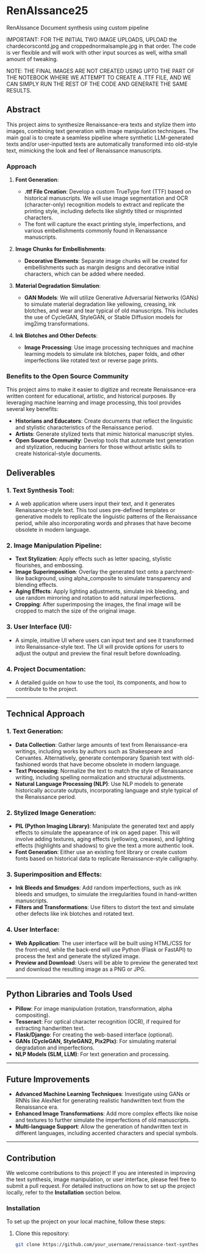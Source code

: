 # RenAIssance25
RenAIssance Document synthesis using custom pipeline

IMPORTANT: FOR THE INITIAL TWO IMAGE UPLOADS, UPLOAD the chardecorscontd.jpg and croppednormalsample.jpg in that order. The code is ver flexible and will work with other input sources as well, witha small amount of tweaking.

 NOTE: THE FINAL IMAGES ARE NOT CREATED USING UPTO THE PART OF THE NOTEBOOK WHERE WE ATTEMPT TO CREATE A .TTF FILE, AND WE CAN SIMPLY RUN THE REST OF THE CODE AND GENERATE THE SAME RESULTS.






## Abstract

This project aims to synthesize Renaissance-era texts and stylize them into images, combining text generation with image manipulation techniques. The main goal is to create a seamless pipeline where synthetic LLM-generated texts and/or user-inputted texts are automatically transformed into old-style text, mimicking the look and feel of Renaissance manuscripts. 

### Approach

1. **Font Generation**:
   - **.ttf File Creation**: Develop a custom TrueType font (TTF) based on historical manuscripts. We will use image segmentation and OCR (character-only) recognition models to extract and replicate the printing style, including defects like slightly tilted or misprinted characters.
   - The font will capture the exact printing style, imperfections, and various embellishments commonly found in Renaissance manuscripts.

2. **Image Chunks for Embellishments**:
   - **Decorative Elements**: Separate image chunks will be created for embellishments such as margin designs and decorative initial characters, which can be added where needed.

3. **Material Degradation Simulation**:
   - **GAN Models**: We will utilize Generative Adversarial Networks (GANs) to simulate material degradation like yellowing, creasing, ink blotches, and wear and tear typical of old manuscripts. This includes the use of CycleGAN, StyleGAN, or Stable Diffusion models for img2img transformations.

4. **Ink Blotches and Other Defects**:
   - **Image Processing**: Use image processing techniques and machine learning models to simulate ink blotches, paper folds, and other imperfections like rotated text or reverse page prints.

### Benefits to the Open Source Community

This project aims to make it easier to digitize and recreate Renaissance-era written content for educational, artistic, and historical purposes. By leveraging machine learning and image processing, this tool provides several key benefits:

- **Historians and Educators**: Create documents that reflect the linguistic and stylistic characteristics of the Renaissance period.
- **Artists**: Generate stylized texts that mimic historical manuscript styles.
- **Open Source Community**: Develop tools that automate text generation and stylization, reducing barriers for those without artistic skills to create historical-style documents.

## Deliverables

### 1. **Text Synthesis Tool**:
   - A web application where users input their text, and it generates Renaissance-style text. This tool uses pre-defined templates or generative models to replicate the linguistic patterns of the Renaissance period, while also incorporating words and phrases that have become obsolete in modern language.
   
### 2. **Image Manipulation Pipeline**:
   - **Text Stylization**: Apply effects such as letter spacing, stylistic flourishes, and embossing.
   - **Image Superimposition**: Overlay the generated text onto a parchment-like background, using alpha_composite to simulate transparency and blending effects.
   - **Aging Effects**: Apply lighting adjustments, simulate ink bleeding, and use random mirroring and rotation to add natural imperfections.
   - **Cropping**: After superimposing the images, the final image will be cropped to match the size of the original image.

### 3. **User Interface (UI)**:
   - A simple, intuitive UI where users can input text and see it transformed into Renaissance-style text. The UI will provide options for users to adjust the output and preview the final result before downloading.

### 4. **Project Documentation**:
   - A detailed guide on how to use the tool, its components, and how to contribute to the project.

---

## Technical Approach

### 1. **Text Generation**:
   - **Data Collection**: Gather large amounts of text from Renaissance-era writings, including works by authors such as Shakespeare and Cervantes. Alternatively, generate contemporary Spanish text with old-fashioned words that have become obsolete in modern language.
   - **Text Processing**: Normalize the text to match the style of Renaissance writing, including spelling normalization and structural adjustments.
   - **Natural Language Processing (NLP)**: Use NLP models to generate historically accurate outputs, incorporating language and style typical of the Renaissance period.

### 2. **Stylized Image Generation**:
   - **PIL (Python Imaging Library)**: Manipulate the generated text and apply effects to simulate the appearance of ink on aged paper. This will involve adding textures, aging effects (yellowing, creases), and lighting effects (highlights and shadows) to give the text a more authentic look.
   - **Font Generation**: Either use an existing font library or create custom fonts based on historical data to replicate Renaissance-style calligraphy.

### 3. **Superimposition and Effects**:
   - **Ink Bleeds and Smudges**: Add random imperfections, such as ink bleeds and smudges, to simulate the irregularities found in hand-written manuscripts.
   - **Filters and Transformations**: Use filters to distort the text and simulate other defects like ink blotches and rotated text.

### 4. **User Interface**:
   - **Web Application**: The user interface will be built using HTML/CSS for the front-end, while the back-end will use Python (Flask or FastAPI) to process the text and generate the stylized image.
   - **Preview and Download**: Users will be able to preview the generated text and download the resulting image as a PNG or JPG.

---

## Python Libraries and Tools Used

- **Pillow**: For image manipulation (rotation, transformation, alpha compositing).
- **Tesseract**: For optical character recognition (OCR), if required for extracting handwritten text.
- **Flask/Django**: For creating the web-based interface (optional).
- **GANs (CycleGAN, StyleGAN2, Pix2Pix)**: For simulating material degradation and imperfections.
- **NLP Models (SLM, LLM)**: For text generation and processing.

---

## Future Improvements

- **Advanced Machine Learning Techniques**: Investigate using GANs or RNNs like AlexNet for generating realistic handwritten text from the Renaissance era.
- **Enhanced Image Transformations**: Add more complex effects like noise and textures to further simulate the imperfections of old manuscripts.
- **Multi-language Support**: Allow the generation of handwritten text in different languages, including accented characters and special symbols.

---

## Contribution

We welcome contributions to this project! If you are interested in improving the text synthesis, image manipulation, or user interface, please feel free to submit a pull request. For detailed instructions on how to set up the project locally, refer to the **Installation** section below.

### Installation

To set up the project on your local machine, follow these steps:

1. Clone this repository:
   ```bash
   git clone https://github.com/your_username/renaissance-text-synthesis.git
